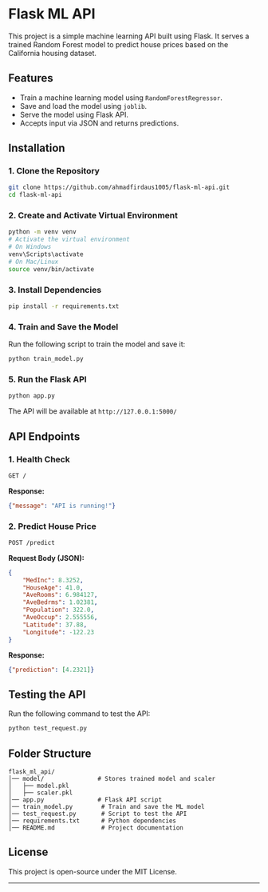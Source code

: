 # Flask ML API

This project is a simple machine learning API built using Flask. It serves a trained Random Forest model to predict house prices based on the California housing dataset.

## Features
- Train a machine learning model using `RandomForestRegressor`.
- Save and load the model using `joblib`.
- Serve the model using Flask API.
- Accepts input via JSON and returns predictions.

## Installation

### 1. Clone the Repository
```sh
git clone https://github.com/ahmadfirdaus1005/flask-ml-api.git
cd flask-ml-api
```

### 2. Create and Activate Virtual Environment
```sh
python -m venv venv
# Activate the virtual environment
# On Windows
venv\Scripts\activate
# On Mac/Linux
source venv/bin/activate
```

### 3. Install Dependencies
```sh
pip install -r requirements.txt
```

### 4. Train and Save the Model
Run the following script to train the model and save it:
```sh
python train_model.py
```

### 5. Run the Flask API
```sh
python app.py
```

The API will be available at `http://127.0.0.1:5000/`

## API Endpoints

### 1. Health Check
```sh
GET /
```
**Response:**
```json
{"message": "API is running!"}
```

### 2. Predict House Price
```sh
POST /predict
```
**Request Body (JSON):**
```json
{
    "MedInc": 8.3252,
    "HouseAge": 41.0,
    "AveRooms": 6.984127,
    "AveBedrms": 1.02381,
    "Population": 322.0,
    "AveOccup": 2.555556,
    "Latitude": 37.88,
    "Longitude": -122.23
}
```
**Response:**
```json
{"prediction": [4.2321]}
```

## Testing the API

Run the following command to test the API:
```sh
python test_request.py
```

## Folder Structure
```
flask_ml_api/
│── model/               # Stores trained model and scaler
│   ├── model.pkl
│   ├── scaler.pkl
│── app.py               # Flask API script
│── train_model.py        # Train and save the ML model
│── test_request.py       # Script to test the API
│── requirements.txt      # Python dependencies
│── README.md             # Project documentation
```

## License
This project is open-source under the MIT License.

---

